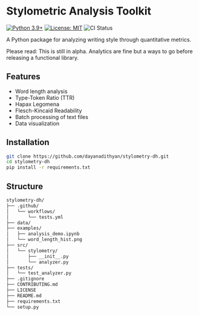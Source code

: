 # Stylometric Analysis Toolkit

[![Python 3.9+](https://img.shields.io/badge/python-3.9+-blue.svg)](https://www.python.org/downloads/)
[![License: MIT](https://img.shields.io/badge/License-MIT-yellow.svg)](https://opensource.org/licenses/MIT)
![CI Status](https://github.com/dayanadithyan/stylometry-dh/actions/workflows/python-ci.yml/badge.svg)

A Python package for analyzing writing style through quantitative metrics.

Please read: This is still in alpha. Analytics are fine but a ways to go before releasing a functional library.

## Features

- Word length analysis
- Type-Token Ratio (TTR)
- Hapax Legomena
- Flesch-Kincaid Readability
- Batch processing of text files
- Data visualization

## Installation

```bash
git clone https://github.com/dayanadithyan/stylometry-dh.git
cd stylometry-dh
pip install -r requirements.txt
```

## Structure

```markdown
stylometry-dh/
├── .github/
│   └── workflows/
│       └── tests.yml
├── data/                   
├── examples/
│   ├── analysis_demo.ipynb
│   └── word_length_hist.png
├── src/
│   └── stylometry/
│       ├── __init__.py
│       └── analyzer.py
├── tests/
│   └── test_analyzer.py
├── .gitignore
├── CONTRIBUTING.md
├── LICENSE
├── README.md
├── requirements.txt
└── setup.py
```
